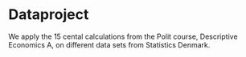 # Dataproject

We apply the 15 cental calculations from the Polit course, Descriptive Economics A, on different data sets from Statistics Denmark.
